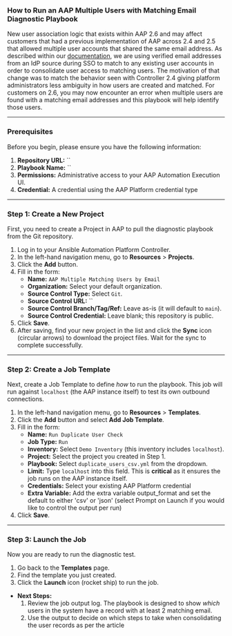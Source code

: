 ### **How to Run an AAP Multiple Users with Matching Email Diagnostic Playbook**

New user association logic that exists within AAP 2.6 and may affect customers that had a previous implementation of AAP across 2.4 and 2.5 that allowed multiple user accounts that shared the same email address. As described within our [documentation](https://docs.redhat.com/en/documentation/red_hat_ansible_automation_platform/2.6/html/access_management_and_authentication/gw-configure-authentication#user-association-and-attr-sync), we are using verified email addresses from an IdP source during SSO to match to any existing user accounts in order to consolidate user access to matching users. The motivation of that change was to match the behavior seen with Controller 2.4 giving platform administrators less ambiguity in how users are created and matched.
For customers on 2.6, you may now encounter an error when multiple users are found with a matching email addresses and this playbook will help identify those users.

---

### **Prerequisites**

Before you begin, please ensure you have the following information:

1.  **Repository URL:** ``
2.  **Playbook Name:** ``
3.  **Permissions:** Administrative access to your AAP Automation Execution UI.
4.  **Credential:** A credential using the AAP Platform credential type

---

### **Step 1: Create a New Project**

First, you need to create a Project in AAP to pull the diagnostic playbook from the Git repository.

1.  Log in to your Ansible Automation Platform Controller.
2.  In the left-hand navigation menu, go to **Resources** > **Projects**.
3.  Click the **Add** button.
4.  Fill in the form:
    * **Name:** `AAP Multiple Matching Users by Email`
    * **Organization:** Select your default organization.
    * **Source Control Type:** Select `Git`.
    * **Source Control URL:** ``
    * **Source Control Branch/Tag/Ref:** Leave as-is (it will default to `main`).
    * **Source Control Credential:** Leave blank; this repository is public.
5.  Click **Save**.
6.  After saving, find your new project in the list and click the **Sync** icon (circular arrows) to download the project files. Wait for the sync to complete successfully.

---

### **Step 2: Create a Job Template**

Next, create a Job Template to define *how* to run the playbook. This job will run against `localhost` (the AAP instance itself) to test its own outbound connections.

1.  In the left-hand navigation menu, go to **Resources** > **Templates**.
2.  Click the **Add** button and select **Add Job Template**.
3.  Fill in the form:
    * **Name:** `Run Duplicate User Check`
    * **Job Type:** `Run`
    * **Inventory:** Select `Demo Inventory` (this inventory includes `localhost`).
    * **Project:** Select the project you created in Step 1.
    * **Playbook:** Select `duplicate_users_csv.yml` from the dropdown.
    * **Limit:** Type `localhost` into this field. This is **critical** as it ensures the job runs on the AAP instance itself.
    * **Credentials:** Select your existing AAP Platform credential
    * **Extra Variable:** Add the extra variable output_format and set the default to either 'csv' or 'json' (select Prompt on Launch if you would like to control the output per run)
4.  Click **Save**.

---

### **Step 3: Launch the Job**

Now you are ready to run the diagnostic test.

1.  Go back to the **Templates** page.
2.  Find the template you just created.
3.  Click the **Launch** icon (rocket ship) to run the job.

* **Next Steps:**
    1.  Review the job output log. The playbook is designed to show *which* users in the system have a record with at least 2 matching email.
    2.  Use the output to decide on which steps to take when consolidating the user records as per the article
